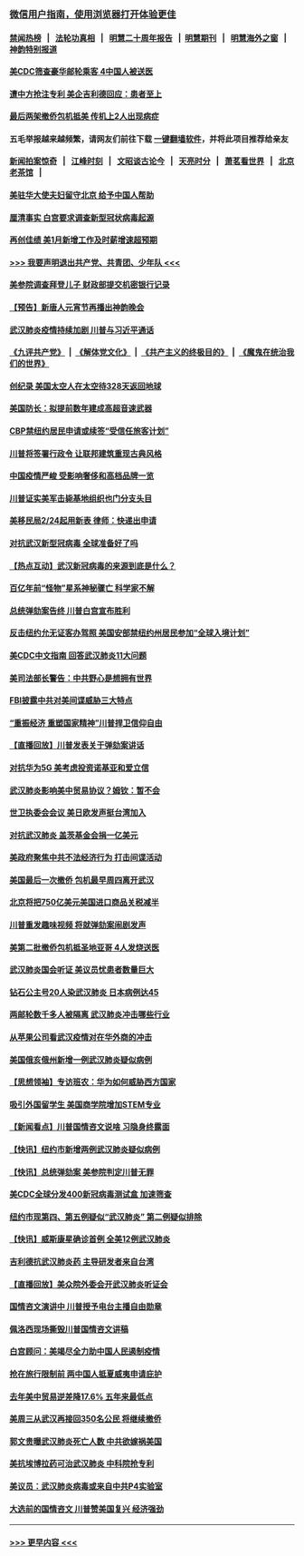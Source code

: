 ### [微信用户指南，使用浏览器打开体验更佳](https://github.com/gfw-breaker/banned-news1/blob/master/indexes/wechat-guide.md?t=0)
#### [禁闻热榜](热点新闻.md?t=0)  &nbsp;&nbsp;|&nbsp;&nbsp; [法轮功真相](https://github.com/gfw-breaker/truth/blob/master/README.md?t=0) &nbsp;&nbsp;|&nbsp;&nbsp; [明慧二十周年报告](https://github.com/gfw-breaker/mh-reports/blob/master/README.md?t=0) &nbsp;&nbsp;|&nbsp;&nbsp;[明慧期刊](https://github.com/gfw-breaker/mh-qikan) &nbsp;&nbsp;|&nbsp;&nbsp; [明慧海外之窗](https://github.com/gfw-breaker/mh-news/blob/master/README.md?t=0) &nbsp;&nbsp;|&nbsp;&nbsp; [神韵特别报道](https://github.com/gfw-breaker/mh-news/blob/master/shenyun.md?t=0)
#### [美CDC筛查豪华邮轮乘客 4中国人被送医](../pages/nsc412/n11852085.md?t=02080222) 
#### [遭中方抢注专利 美企吉利德回应：患者至上](../pages/nsc412/n11852037.md?t=02080222) 
#### [最后两架撤侨包机抵美 传机上2人出现病症](../pages/nsc412/n11852173.md?t=02080222) 
#### 五毛举报越来越频繁，请网友们前往下载 [一键翻墙软件](https://github.com/gfw-breaker/ssr-accounts)，并将此项目推荐给亲友
#### [新闻拍案惊奇](https://github.com/gfw-breaker/banned-news1/blob/master/pages/link4.md) &nbsp;&nbsp;|&nbsp;&nbsp; [江峰时刻](https://github.com/gfw-breaker/banned-news1/blob/master/pages/link4.md) &nbsp;&nbsp;|&nbsp;&nbsp; [文昭谈古论今](https://github.com/gfw-breaker/banned-news1/blob/master/pages/link4.md) &nbsp;&nbsp;|&nbsp;&nbsp; [天亮时分](https://github.com/gfw-breaker/banned-news1/blob/master/pages/link4.md) &nbsp;&nbsp;|&nbsp;&nbsp; [萧茗看世界](https://github.com/gfw-breaker/banned-news1/blob/master/pages/link4.md) &nbsp;&nbsp;|&nbsp;&nbsp; [北京老茶馆](https://github.com/gfw-breaker/banned-news1/blob/master/pages/link4.md) &nbsp;&nbsp;|&nbsp;&nbsp; 
#### [美驻华大使夫妇留守北京 给予中国人帮助](../pages/nsc412/n11852165.md?t=02080222) 
#### [厘清事实 白宫要求调查新型冠状病毒起源](../pages/nsc412/n11852106.md?t=02080222) 
#### [再创佳绩 美1月新增工作及时薪增速超预期](../pages/nsc412/n11852174.md?t=02080222) 
#### [>>> 我要声明退出共产党、共青团、少年队 <<<](https://github.com/begood0513/goodnews/blob/master/quit/letter.md) 
#### [美参院调查拜登儿子 财政部提交机密银行记录](../pages/nsc412/n11851808.md?t=02080222) 
#### [【预告】新唐人元宵节再播出神韵晚会](../pages/nsc412/n11843192.md?t=02080222) 
#### [武汉肺炎疫情持续加剧 川普与习近平通话](../pages/nsc412/n11851613.md?t=02080222) 
#### [《九评共产党》](https://github.com/begood0513/9ping.md/blob/master/README.md) &nbsp;|&nbsp; [《解体党文化》](../../../../jtdwh.md/blob/master/README.md)  &nbsp;|&nbsp; [《共产主义的终极目的》](../../../../gczydzjmd.md/blob/master/README.md) &nbsp;|&nbsp; [《魔鬼在统治我们的世界》](../../../../mgztzwmdsj.md/blob/master/README.md) 
#### [创纪录 美国太空人在太空待328天返回地球](../pages/nsc412/n11851266.md?t=02080222) 
#### [美国防长：拟提前数年建成高超音速武器](../pages/nsc412/n11850959.md?t=02080222) 
#### [CBP禁纽约居民申请或续签“受信任旅客计划”](../pages/nsc412/n11850857.md?t=02080222) 
#### [川普将签署行政令 让联邦建筑重现古典风格](../pages/nsc412/n11850654.md?t=02080222) 
#### [中国疫情严峻 受影响奢侈和高档品牌一览](../pages/nsc412/n11850319.md?t=02080222) 
#### [川普证实美军击毙基地组织也门分支头目](../pages/nsc412/n11850383.md?t=02080222) 
#### [美移民局2/24起用新表 律师：快递出申请](../pages/nsc412/n11848220.md?t=02080222) 
#### [对抗武汉新型冠病毒 全球准备好了吗](../pages/nsc412/n11850142.md?t=02080222) 
#### [【热点互动】武汉新冠病毒的来源到底是什么？](../pages/nsc412/n11849749.md?t=02080222) 
#### [百亿年前“怪物”星系神秘骤亡 科学家不解](../pages/nsc412/n11849863.md?t=02080222) 
#### [总统弹劾案告终 川普白宫宣布胜利](../pages/nsc412/n11849985.md?t=02080222) 
#### [反击纽约允无证客办驾照  美国安部禁纽约州居民参加“全球入境计划”](../pages/nsc412/n11849828.md?t=02080222) 
#### [美CDC中文指南 回答武汉肺炎11大问题](../pages/nsc412/n11849703.md?t=02080222) 
#### [美司法部长警告：中共野心是想拥有世界](../pages/nsc412/n11849769.md?t=02080222) 
#### [FBI披露中共对美间谍威胁三大特点](../pages/nsc412/n11849700.md?t=02080222) 
#### [“重振经济 重塑国家精神”川普捍卫信仰自由](../pages/nsc412/n11849641.md?t=02080222) 
#### [【直播回放】川普发表关于弹劾案讲话](../pages/nsc412/n11849472.md?t=02080222) 
#### [对抗华为5G 美考虑投资诺基亚和爱立信](../pages/nsc412/n11849510.md?t=02080222) 
#### [武汉肺炎影响美中贸易协议？姆钦：暂不会](../pages/nsc412/n11849497.md?t=02080222) 
#### [世卫执委会会议 美日欧发声挺台湾加入](../pages/nsc412/n11849433.md?t=02080222) 
#### [对抗武汉肺炎 盖茨基金会捐一亿美元](../pages/nsc412/n11848953.md?t=02080222) 
#### [美政府聚焦中共不法经济行为 打击间谍活动](../pages/nsc412/n11849322.md?t=02080222) 
#### [美国最后一次撤侨 包机最早周四离开武汉](../pages/nsc412/n11849395.md?t=02080222) 
#### [北京将把750亿美元美国进口商品关税减半](../pages/nsc412/n11848896.md?t=02080222) 
#### [川普重发趣味视频 将就弹劾案闹剧发声](../pages/nsc412/n11848715.md?t=02080222) 
#### [美第二批撤侨包机抵圣地亚哥 4人发烧送医](../pages/nsc412/n11847923.md?t=02080222) 
#### [武汉肺炎国会听证 美议员忧患者数量巨大](../pages/nsc412/n11844851.md?t=02080222) 
#### [钻石公主号20人染武汉肺炎 日本病例达45](../pages/nsc412/n11847823.md?t=02080222) 
#### [两邮轮数千多人被隔离 武汉肺炎冲击哪些行业](../pages/nsc412/n11847456.md?t=02080222) 
#### [从苹果公司看武汉疫情对在华外商的冲击](../pages/nsc412/n11847586.md?t=02080222) 
#### [美国俄亥俄州新增一例武汉肺炎疑似病例](../pages/nsc412/n11847714.md?t=02080222) 
#### [【思想领袖】专访班农：华为如何威胁西方国家](../pages/nsc412/n11847306.md?t=02080222) 
#### [吸引外国留学生 美国商学院增加STEM专业](../pages/nsc412/n11847417.md?t=02080222) 
#### [【新闻看点】川普国情咨文说啥 习隐身终露面](../pages/nsc412/n11847016.md?t=02080222) 
#### [【快讯】纽约市新增两例武汉肺炎疑似病例](../pages/nsc412/n11847250.md?t=02080222) 
#### [【快讯】总统弹劾案 美参院判定川普无罪](../pages/nsc412/n11847316.md?t=02080222) 
#### [美CDC全球分发400新冠病毒测试盒 加速筛查](../pages/nsc412/n11847260.md?t=02080222) 
#### [纽约市现第四、第五例疑似“武汉肺炎”   第二例疑似排除](../pages/nsc412/n11847332.md?t=02080222) 
#### [【快讯】威斯康星确诊首例 全美12例武汉肺炎](../pages/nsc412/n11847162.md?t=02080222) 
#### [吉利德抗武汉肺炎药 主导研发者来自台湾](../pages/nsc412/n11847064.md?t=02080222) 
#### [【直播回放】美众院外委会开武汉肺炎听证会](../pages/nsc412/n11846727.md?t=02080222) 
#### [国情咨文演讲中 川普授予电台主播自由勋章](../pages/nsc412/n11846815.md?t=02080222) 
#### [佩洛西现场撕毁川普国情咨文讲稿](../pages/nsc412/n11846724.md?t=02080222) 
#### [白宫顾问：美竭尽全力助中国人民遏制疫情](../pages/nsc412/n11846756.md?t=02080222) 
#### [抢在旅行限制前 两中国人抵夏威夷申请庇护](../pages/nsc412/n11846866.md?t=02080222) 
#### [去年美中贸易逆差降17.6% 五年来最低点](../pages/nsc412/n11846755.md?t=02080222) 
#### [美周三从武汉再接回350名公民 将继续撤侨](../pages/nsc412/n11846705.md?t=02080222) 
#### [郭文贵曝武汉肺炎死亡人数 中共欲嫁祸美国](../pages/nsc412/n11846240.md?t=02080222) 
#### [美抗埃博拉药可治武汉肺炎 中科院抢专利](../pages/nsc412/n11846409.md?t=02080222) 
#### [美议员：武汉肺炎病毒或来自中共P4实验室](../pages/nsc412/n11846043.md?t=02080222) 
#### [大选前的国情咨文 川普赞美国复兴 经济强劲](../pages/nsc412/n11845526.md?t=02080222) 

----
#### [ >>> 更早内容 <<< ](../indexes/nsc412-earlier.md)
